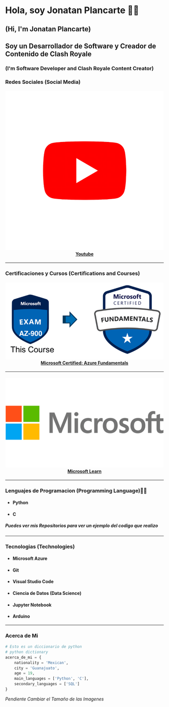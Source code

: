 # Hola, soy Jonatan Plancarte :wave::smiley: 
## (Hi, I'm Jonatan Plancarte)

## Soy un Desarrollador de Software y Creador de Contenido de Clash Royale 
### (I'm Software Developer and Clash Royale Content Creator) 

### Redes Sociales (Social Media)
#### ![Youtube Image](/Youtube.png)[<div style="text-align:center"> Youtube](https://www.youtube.com/@OXIJonatan)
---

### Certificaciones y Cursos (Certifications and Courses)
#### ![Microsoft Certified Image](/Microsoft-AZ-900-Exam.webp)[<div style="text-align:center"> Microsoft Certified: Azure Fundamentals](https://www.credly.com/badges/1404375a-baf0-4ca8-8e20-6ef36b4fb2d3?source=linked_in_profile)
----

#### ![Microsoft Learn Image](/Microsoft-Logo.png)[<div style="text-align:center"> Microsoft Learn](https://learn.microsoft.com/es-es/users/JonatanIsraelPlancarte)

---

### Lenguajes de Programacion (Programming Language):man_technologist:
- #### Python
- #### C
##### Puedes ver mis Repositorios para ver un ejemplo del codigo que realizo
---

### Tecnologias (Technologies)
- #### Microsoft Azure
- #### Git
- #### Visual Studio Code
- #### Ciencia de Datos (Data Science)
- #### Jupyter Notebook
- #### Arduino
---

### Acerca de Mi
```Python
# Esto es un diccionario de python
# python dictionary
acerca_de_mi = {
    nationality = 'Mexican',
    city = 'Guanajuato',
    age = 19,
    main_languages = ['Python', 'C'],
    secondary_languages = ['SQL']
}
```
*Pendiente Cambiar el Tamaño de las Imagenes*
